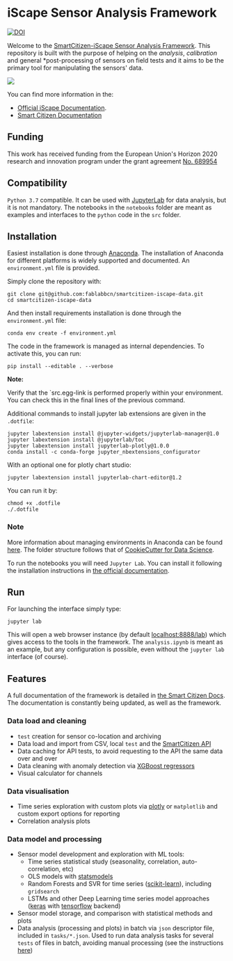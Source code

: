 iScape Sensor Analysis Framework
=======

[![DOI](https://zenodo.org/badge/97752018.svg)](https://zenodo.org/badge/latestdoi/97752018)

Welcome to the [SmartCitizen-iScape Sensor Analysis Framework](https://docs.iscape.smartcitizen.me/Sensor%20Analysis%20Framework/). This repository is built with the purpose of helping on the *analysis*, *calibration* and general *post-processing of sensors on field tests and it aims to be the primary tool for manipulating the sensors' data.

![](https://i.imgur.com/CvUuWpL.gif)

You can find more information in the:
- [Official iScape Documentation](https://docs.iscape.smartcitizen.me/Sensor%20Analysis%20Framework).
- [Smart Citizen Documentation](ttps://docs.smartcitizen.me/Sensor%20Analysis%20Framework)

## Funding

This work has received funding from the European Union's Horizon 2020 research and innovation program under the grant agreement [No. 689954](https://cordis.europa.eu/project/rcn/202639_en.html)

## Compatibility

`Python 3.7` compatible. It can be used with [JupyterLab](https://github.com/jupyterlab/jupyterlab) for data analysis, but it is not mandatory. The notebooks in the `notebooks` folder are meant as examples and interfaces to the `python` code in the `src` folder.

## Installation

Easiest installation is done through [Anaconda](https://docs.anaconda.com/anaconda/install/). The installation of Anaconda for different platforms is widely supported and documented. An `environment.yml` file is provided.

Simply clone the repository with:

```
git clone git@github.com:fablabbcn/smartcitizen-iscape-data.git
cd smartcitizen-iscape-data
```

And then install requirements installation is done through the `environment.yml` file:

```
conda env create -f environment.yml
```

The code in the framework is managed as internal dependencies. To activate this, you can run:

```
pip install --editable . --verbose
```

**Note:**

Verify that the `src.egg-link is performed properly within your environment. You can check this in the final lines of the previous command.

Additional commands to install jupyter lab extensions are given in the `.dotfile`:

```
jupyter labextension install @jupyter-widgets/jupyterlab-manager@1.0
jupyter labextension install @jupyterlab/toc
jupyter labextension install jupyterlab-plotly@1.0.0
conda install -c conda-forge jupyter_nbextensions_configurator
```

With an optional one for plotly chart studio:

```
jupyter labextension install jupyterlab-chart-editor@1.2
```

You can run it by:

```
chmod +x .dotfile
./.dotfile
```

### Note

More information about managing environments in Anaconda can be found [here](https://conda.io/docs/user-guide/tasks/manage-environments.html). The folder structure follows that of [CookieCutter for Data Science](https://drivendata.github.io/cookiecutter-data-science/).

To run the notebooks you will need `Jupyter Lab`. You can install it following the installation instructions in [the official documentation](https://github.com/jupyterlab/jupyterlab#installation).

## Run

For launching the interface simply type:

```
jupyter lab
```

This will open a web browser instance (by default [localhost:8888/lab]()) which gives access to the tools in the framework. The `analysis.ipynb` is meant as an example, but any configuration is possible, even without the `jupyter lab` interface (of course).

## Features

A full documentation of the framework is detailed in [the Smart Citizen Docs](https://docs.smartcitizen.me/Sensor%20Analysis%20Framework/). The documentation is constantly being updated, as well as the framework.

### Data load and cleaning

- `test` creation for sensor co-location and archiving
- Data load and import from CSV, local `test` and the [SmartCitizen API](https://api.smartcitizen.me/)
- Data caching for API tests, to avoid requesting to the API the same data over and over
- Data cleaning with anomaly detection via [XGBoost regressors](https://xgboost.readthedocs.io/en/latest/)
- Visual calculator for channels

### Data visualisation

- Time series exploration with custom plots via [plotly](https://plot.ly/) or `matplotlib` and custom export options for reporting
- Correlation analysis plots

### Data model and processing

- Sensor model development and exploration with ML tools:
    - Time series statistical study (seasonality, correlation, auto-correlation, etc)
    - OLS models with [statsmodels](https://www.statsmodels.org/stable/index.html)
    - Random Forests and SVR for time series ([scikit-learn](http://scikit-learn.org/)), including `gridsearch`
    - LSTMs and other Deep Learning time series model approaches ([keras](https://keras.io/) with [tensorflow](https://www.tensorflow.org/) backend)
- Sensor model storage, and comparison with statistical methods and plots
- Data analysis (processing and plots) in batch via `json` descriptor file, included in `tasks/*.json`. Used to run data analysis tasks for several `tests` of files in batch, avoiding manual processing (see the instructions [here](https://github.com/fablabbcn/smartcitizen-iscape-data/tree/master/tasks))
